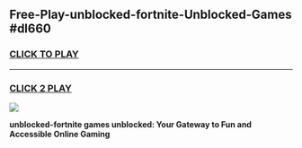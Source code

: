 
## Free-Play-unblocked-fortnite-Unblocked-Games #dl660
<h3>
<a href="https://news.freeplayer.one?title=unblocked-fortnite&ref=8M">CLICK TO PLAY</a></h3>
<hr>

<h3>
<a href="https://news.freeplayer.one?title=unblocked-fortnite&ref=8M">CLICK 2 PLAY</a>
  
</h3>

<a href="https://news.freeplayer.one?title=unblocked-fortnite&ref=8M"><img src="https://clearcache.store/games.png"></a>


**unblocked-fortnite games unblocked: Your Gateway to Fun and Accessible Online Gaming**
